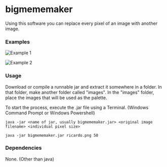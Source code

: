 # bigmememaker

Using this software you can replace every pixel of an image with another image.

### Examples

![Example 1](https://i.redd.it/ekrctxm5gzs21.png)

![Example 2](https://i.redd.it/tkfakmveqts21.png)

### Usage

Download or compile a runnable jar and extract it somewhere in a folder. In that folder, make another folder called "images". In the "images" folder, place the images that will be used as the palette.

To start the process, execute the .jar file using a Terminal. (Windows Command Prompt or Windows Powershell)

```
java -jar <name of jar, usually bigmememaker.jar> <original image filename> <individual pixel size>
```

```
java -jar bigmememaker.jar ricardo.png 50
```

### Dependencies

None. (Other than java)